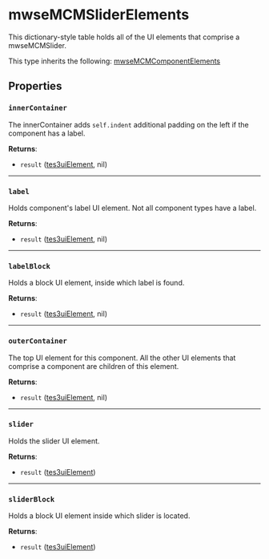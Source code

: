 # mwseMCMSliderElements
<div class="search_terms" style="display: none">mwsemcmsliderelements</div>

<!---
	This file is autogenerated. Do not edit this file manually. Your changes will be ignored.
	More information: https://github.com/MWSE/MWSE/tree/master/docs
-->

This dictionary-style table holds all of the UI elements that comprise a mwseMCMSlider.

This type inherits the following: [mwseMCMComponentElements](../types/mwseMCMComponentElements.md)
## Properties

### `innerContainer`
<div class="search_terms" style="display: none">innercontainer</div>

The innerContainer adds `self.indent` additional padding on the left if the component has a label.

**Returns**:

* `result` ([tes3uiElement](../types/tes3uiElement.md), nil)

***

### `label`
<div class="search_terms" style="display: none">label</div>

Holds component's label UI element. Not all component types have a label.

**Returns**:

* `result` ([tes3uiElement](../types/tes3uiElement.md), nil)

***

### `labelBlock`
<div class="search_terms" style="display: none">labelblock</div>

Holds a block UI element, inside which label is found.

**Returns**:

* `result` ([tes3uiElement](../types/tes3uiElement.md), nil)

***

### `outerContainer`
<div class="search_terms" style="display: none">outercontainer</div>

The top UI element for this component. All the other UI elements that comprise a component are children of this element.

**Returns**:

* `result` ([tes3uiElement](../types/tes3uiElement.md), nil)

***

### `slider`
<div class="search_terms" style="display: none">slider</div>

Holds the slider UI element.

**Returns**:

* `result` ([tes3uiElement](../types/tes3uiElement.md))

***

### `sliderBlock`
<div class="search_terms" style="display: none">sliderblock</div>

Holds a block UI element inside which slider is located.

**Returns**:

* `result` ([tes3uiElement](../types/tes3uiElement.md))

